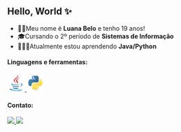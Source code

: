 <h2>Hello, World ✨</h2>

- 👋🏻Meu nome é **Luana Belo** e tenho 19 anos!
- 🎓Cursando o 2º período de **Sistemas de Informação**
- 👩🏻‍💻Atualmente estou aprendendo **Java/Python**

<h4 align="left">Linguagens e ferramentas:</h4>
<p align="left"> 
    <a href="https://www.java.com" target="_blank" rel="noreferrer"> 
      <img src="https://raw.githubusercontent.com/devicons/devicon/master/icons/java/java-original.svg" alt="java" width="40" height="40"/>
  </a>
    <a href="https://www.python.org" target="_blank" rel="noreferrer"> 
      <img src="https://raw.githubusercontent.com/devicons/devicon/master/icons/python/python-original.svg" alt="python" width="40" height="40"/> 
  </a>
</p>

<h4>Contato:</h4> 
<div align="left">
    <a href="mailto:luanabelo45@gmail.com" alt="Email">
        <img src="https://img.shields.io/badge/-Email-6a9f4a?style=for-the-badge&logo=Gmail&logoColor=FFF"/>
      </a>
      <a href="https://www.linkedin.com/in/luana-belo" alt="Linkedin">
        <img src="https://img.shields.io/badge/-Linkedin-6a9f4a?style=for-the-badge&logo=Linkedin&logoColor=FFF"/>
      </a>
</div>
